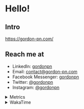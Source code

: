 # Hello!

## Intro

<https://gordon-pn.com/>

## Reach me at

- LinkedIn: [gordonpn](https://www.linkedin.com/in/gordonpn/)
- Email: [contact@gordon-pn.com](mailto:contact@gordon-pn.com)
- Facebook Messenger: [gordonpn](https://www.messenger.com/t/Gordonpn)
- Twitter: [@gordonpn](https://twitter.com/Gordonpn)
- Instagram: [@gordonpn](https://www.instagram.com/gordonpn/)

<details>
  <summary>Metrics</summary>

  <img align="center" src="https://github.com/gordonpn/gordonpn/blob/master/github-metrics.svg" alt="GitHub Metrics">

</details>

<details>
  <summary>WakaTime</summary>

  <!--START_SECTION:waka-->
📊 **This Week I Spent My Time On** 

```text
💬 Programming Languages: 
Brazil Dependency Config 4 hrs 59 mins       █████████░░░░░░░░░░░░░░░░   37.03 % 
Java                     4 hrs 21 mins       ████████░░░░░░░░░░░░░░░░░   32.24 % 
HTML                     1 hr 31 mins        ███░░░░░░░░░░░░░░░░░░░░░░   11.35 % 
JavaScript               50 mins             ██░░░░░░░░░░░░░░░░░░░░░░░   06.26 % 
XML                      49 mins             ██░░░░░░░░░░░░░░░░░░░░░░░   06.17 % 

🔥 Editors: 
IntelliJ IDEA            13 hrs 12 mins      ████████████████████████░   97.94 % 
VS Code                  16 mins             █░░░░░░░░░░░░░░░░░░░░░░░░   02.06 % 
```


 Last Updated on 25/01/2025 10:20:26 UTC
<!--END_SECTION:waka-->
</details>
